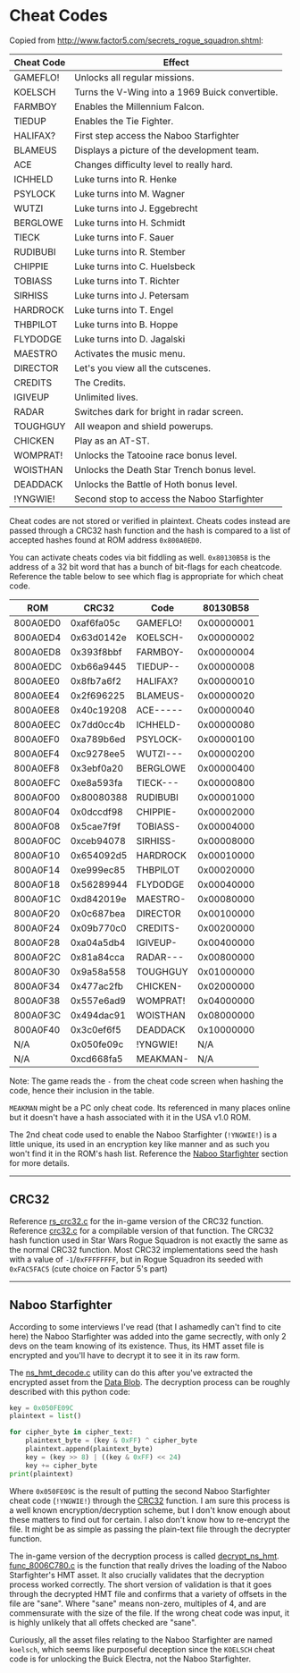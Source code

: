# Cheat Codes

Copied from http://www.factor5.com/secrets_rogue_squadron.shtml:

| Cheat Code | Effect                                          |
| ---------- | ----------------------------------------------- |
| GAMEFLO!   | Unlocks all regular missions.                   |
| KOELSCH    | Turns the V-Wing into a 1969 Buick convertible. |
| FARMBOY    | Enables the Millennium Falcon.                  |
| TIEDUP     | Enables the Tie Fighter.                        |
| HALIFAX?   | First step access the Naboo Starfighter         |
| BLAMEUS    | Displays a picture of the development team.     |
| ACE        | Changes difficulty level to really hard.        |
| ICHHELD    | Luke turns into R. Henke                        |
| PSYLOCK    | Luke turns into M. Wagner                       |
| WUTZI      | Luke turns into J. Eggebrecht                   |
| BERGLOWE   | Luke turns into H. Schmidt                      |
| TIECK      | Luke turns into F. Sauer                        |
| RUDIBUBI   | Luke turns into R. Stember                      |
| CHIPPIE    | Luke turns into C. Huelsbeck                    |
| TOBIASS    | Luke turns into T. Richter                      |
| SIRHISS    | Luke turns into J. Petersam                     |
| HARDROCK   | Luke turns into T. Engel                        |
| THBPILOT   | Luke turns into B. Hoppe                        |
| FLYDODGE   | Luke turns into D. Jagalski                     |
| MAESTRO    | Activates the music menu.                       |
| DIRECTOR   | Let's you view all the cutscenes.               |
| CREDITS    | The Credits.                                    |
| IGIVEUP    | Unlimited lives.                                |
| RADAR      | Switches dark for bright in radar screen.       |
| TOUGHGUY   | All weapon and shield powerups.                 |
| CHICKEN    | Play as an AT-ST.                               |
| WOMPRAT!   | Unlocks the Tatooine race bonus level.          |
| WOISTHAN   | Unlocks the Death Star Trench bonus level.      |
| DEADDACK   | Unlocks the Battle of Hoth bonus level.         |
| !YNGWIE!   | Second stop to access the Naboo Starfighter     |

Cheat codes are not stored or verified in plaintext.
Cheats codes instead are passed through a CRC32 hash function and the hash is compared to a list of accepted hashes found at ROM address `0x800A0ED0`.

You can activate cheats codes via bit fiddling as well.
`0x80130B58` is the address of a 32 bit word that has a bunch of bit-flags for each cheatcode.
Reference the table below to see which flag is appropriate for which cheat code.

| ROM      | CRC32      | Code     | 80130B58   |
| -------- | ---------- | -------- | ---------- |
| 800A0ED0 | 0xaf6fa05c | GAMEFLO! | 0x00000001 |
| 800A0ED4 | 0x63d0142e | KOELSCH- | 0x00000002 |
| 800A0ED8 | 0x393f8bbf | FARMBOY- | 0x00000004 |
| 800A0EDC | 0xb66a9445 | TIEDUP-- | 0x00000008 |
| 800A0EE0 | 0x8fb7a6f2 | HALIFAX? | 0x00000010 |
| 800A0EE4 | 0x2f696225 | BLAMEUS- | 0x00000020 |
| 800A0EE8 | 0x40c19208 | ACE----- | 0x00000040 |
| 800A0EEC | 0x7dd0cc4b | ICHHELD- | 0x00000080 |
| 800A0EF0 | 0xa789b6ed | PSYLOCK- | 0x00000100 |
| 800A0EF4 | 0xc9278ee5 | WUTZI--- | 0x00000200 |
| 800A0EF8 | 0x3ebf0a20 | BERGLOWE | 0x00000400 |
| 800A0EFC | 0xe8a593fa | TIECK--- | 0x00000800 |
| 800A0F00 | 0x80080388 | RUDIBUBI | 0x00001000 |
| 800A0F04 | 0x0dccdf98 | CHIPPIE- | 0x00002000 |
| 800A0F08 | 0x5cae7f9f | TOBIASS- | 0x00004000 |
| 800A0F0C | 0xceb94078 | SIRHISS- | 0x00008000 |
| 800A0F10 | 0x654092d5 | HARDROCK | 0x00010000 |
| 800A0F14 | 0xe999ec85 | THBPILOT | 0x00020000 |
| 800A0F18 | 0x56289944 | FLYDODGE | 0x00040000 |
| 800A0F1C | 0xd842019e | MAESTRO- | 0x00080000 |
| 800A0F20 | 0x0c687bea | DIRECTOR | 0x00100000 |
| 800A0F24 | 0x09b770c0 | CREDITS- | 0x00200000 |
| 800A0F28 | 0xa04a5db4 | IGIVEUP- | 0x00400000 |
| 800A0F2C | 0x81a84cca | RADAR--- | 0x00800000 |
| 800A0F30 | 0x9a58a558 | TOUGHGUY | 0x01000000 |
| 800A0F34 | 0x477ac2fb | CHICKEN- | 0x02000000 |
| 800A0F38 | 0x557e6ad9 | WOMPRAT! | 0x04000000 |
| 800A0F3C | 0x494dac91 | WOISTHAN | 0x08000000 |
| 800A0F40 | 0x3c0ef6f5 | DEADDACK | 0x10000000 |
| N/A      | 0x050fe09c | !YNGWIE! | N/A        |
| N/A      | 0xcd668fa5 | MEAKMAN- | N/A        |

Note: The game reads the `-` from the cheat code screen when hashing the code, hence their inclusion in the table.

`MEAKMAN` might be a PC only cheat code.
Its referenced in many places online but it doesn't have a hash associated with it in the USA v1.0 ROM.

The 2nd cheat code used to enable the Naboo Starfighter (`!YNGWIE!`) is a little unique, its used in an encryption key like manner and as such you won't find it in the ROM's hash list.
Reference the [Naboo Starfighter](#naboo-starfighter) section for more details.

---

## CRC32

Reference [rs_crc32.c](/docs/cheat_codes/rs_crc32.c) for the in-game version of the CRC32 function.
Reference [crc32.c](/docs/cheat_codes/crc32.c) for a compilable version of that function.
The CRC32 hash function used in Star Wars Rogue Squadron is not exactly the same as the normal CRC32 function.
Most CRC32 implementations seed the hash with a value of `-1`/`0xFFFFFFFF`, but in Rogue Squadron its seeded with `0xFAC5FAC5` (cute choice on Factor 5's part)

---

## Naboo Starfighter

According to some interviews I've read (that I ashamedly can't find to cite here) the Naboo Starfighter was added into the game secrectly, with only 2 devs on the team knowing of its existence.
Thus, its HMT asset file is encrypted and you'll have to decrypt it to see it in its raw form.

The [ns_hmt_decode.c](/docs/cheat_codes/ns_hmt_decode.c) utility can do this after you've extracted the encrypted asset from the [Data Blob](/docs/data_blob/data_blob.md).
The decryption process can be roughly described with this python code:

```python
key = 0x050FE09C
plaintext = list()

for cipher_byte in cipher_text:
	plaintext_byte = (key & 0xFF) ^ cipher_byte
	plaintext.append(plaintext_byte)
	key = (key >> 8) | ((key & 0xFF) << 24)
	key += cipher_byte
print(plaintext)
```

Where `0x050FE09C` is the result of putting the second Naboo Starfighter cheat code (`!YNGWIE!`) through the [CRC32](#crc32) function.
I am sure this process is a well known encryption/decryption scheme, but I don't know enough about these matters to find out for certain.
I also don't know how to re-encrypt the file.
It might be as simple as passing the plain-text file through the decrypter function.

The in-game version of the decryption process is called [decrypt_ns_hmt](/docs/cheat_codes/decrypt_ns_hmt.c).
[func_8006C780.c](/docs/cheat_codes/func_8006C780.c) is the function that really drives the loading of the Naboo Starfighter's HMT asset.
It also crucially validates that the decryption process worked correctly.
The short version of validation is that it goes through the decrypted HMT file and confirms that a variety of offsets in the file are "sane".
Where "sane" means non-zero, multiples of 4, and are commensurate with the size of the file.
If the wrong cheat code was input, it is highly unlikely that all offets checked are "sane".

Curiously, all the asset files relating to the Naboo Starfighter are named `koelsch`, which seems like purposeful deception since the `KOELSCH` cheat code is for unlocking the Buick Electra, not the Naboo Starfighter.
